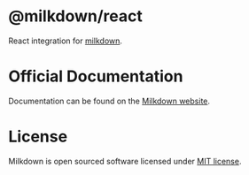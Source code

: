 # @milkdown/react

React integration for [milkdown](https://milkdown.dev/).

# Official Documentation

Documentation can be found on the [Milkdown website](https://milkdown.dev/docs/api/react).

# License

Milkdown is open sourced software licensed under [MIT license](https://github.com/Milkdown/milkdown/blob/main/LICENSE).
